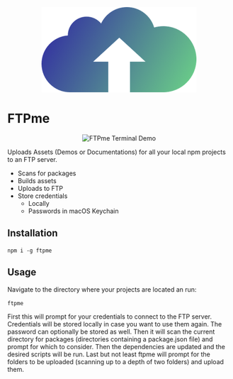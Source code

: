 <p></p>
<p align="center">
  <img src="https://raw.githubusercontent.com/naminho/ftpme/master/logo.png" alt="FTPme">
</p>

# FTPme

<p align="center">
    <img src="http://naminho.ch/ftpme/terminal.svg" alt="FTPme Terminal Demo">
</p>

Uploads Assets (Demos or Documentations) for all your local npm projects to an FTP
server.

* Scans for packages
* Builds assets
* Uploads to FTP
* Store credentials
  * Locally
  * Passwords in macOS Keychain

## Installation

```
npm i -g ftpme
```

## Usage

Navigate to the directory where your projects are located an run:

```
ftpme
```

First this will prompt for your credentials to connect to the FTP server. Credentials will be stored locally in case you want to use them again. The password can optionally be stored as well. Then it will scan the current directory for packages (directories containing a package.json file) and prompt for which to consider. Then the dependencies are updated and the desired scripts will be run. Last but not least ftpme will prompt for the folders to be uploaded (scanning up to a depth of two folders) and upload them.
